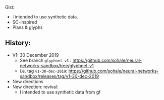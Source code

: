 Gist:
* I intended to use synthetic data.
* SC-inspired
* Plans & glyphs

## History:
* V1: 30 December 2019
    * See branch `glyphnet-v1` : https://github.com/sohale/neural-networks-sandbox/tree/glyphnet-v1
    * i.e. tag `v1-30-dec-2019`: https://github.com/sohale/neural-networks-sandbox/releases/tag/v1-30-dec-2019
* New directions
* New direction: revival:
    * I intended to use synthetic data from gf
